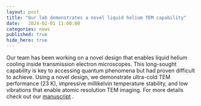 ```yaml
---
layout: post
title: "Our lab demonstrates a novel liquid helium TEM capability"
date:   2024-02-01 11:00:00
categories: news
published: true
hide_hero: true
---
```


Our team has been working on a novel design that enables liquid helium cooling inside transmission electron microscopes. This long-sought capability is key to accessing quantum phenomena but had proven difficult to achieve. Using a novel design, we demonstrate ultra-cold TEM performance (23 K), impressive millikelvin temperature stability, and low vibrations that enable atomic resolution TEM imaging. For more details check out our [manuscript](https://arxiv.org/abs/2402.00636) .
